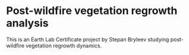 # Post-wildfire vegetation regrowth analysis
This is an Earth Lab Certificate project by Stepan Bryleev studying post-wildfire vegetation regrowth dynamics.
